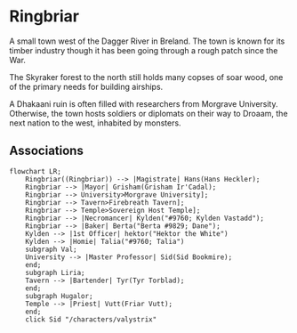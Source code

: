 # Ringbriar

A small town west of the Dagger River in Breland. The town is known for its timber industry though it has been going through a rough patch since the War.

The Skyraker forest to the north still holds many copses of soar wood, one of the primary needs for building airships.

A Dhakaani ruin is often filled with researchers from Morgrave University. Otherwise, the town hosts soldiers or diplomats on their way to Droaam, the next nation to the west, inhabited by monsters.

## Associations

```mermaid
flowchart LR;
    Ringbriar((Ringbriar)) --> |Magistrate| Hans(Hans Heckler);
    Ringbriar --> |Mayor| Grisham(Grisham Ir'Cadal);
    Ringbriar --> University>Morgrave University];
    Ringbriar --> Tavern>Firebreath Tavern];
    Ringbriar --> Temple>Sovereign Host Temple];
    Ringbriar --> |Necromancer| Kylden("#9760; Kylden Vastadd");
    Ringbriar --> |Baker| Berta("Berta #9829; Dane");
    Kylden --> |1st Officer| hektor("Hektor the White")
    Kylden --> |Homie| Talia("#9760; Talia")
    subgraph Val;
    University --> |Master Professor| Sid(Sid Bookmire);
    end;
    subgraph Liria;
    Tavern --> |Bartender| Tyr(Tyr Torblad);
    end;
    subgraph Hugalor;
    Temple --> |Priest| Vutt(Friar Vutt);
    end;
    click Sid "/characters/valystrix"
```
